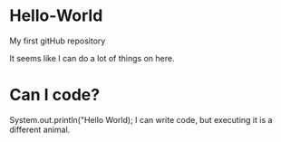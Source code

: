 # Hello-World
My first gitHub repository
 
It seems like I can do a lot of things on here. 
# Can I code?
System.out.println("Hello World);
I can write code, but executing it is a different animal.
